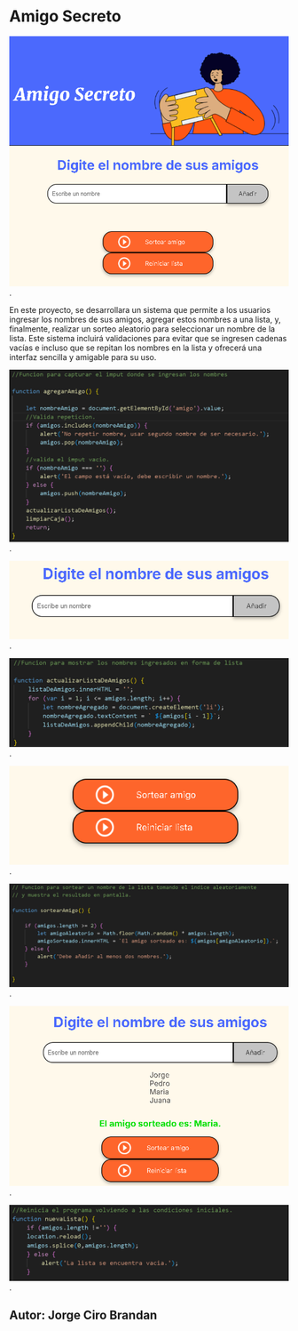 <h1>Amigo Secreto</h1>

![Image Alt](https://github.com/jcbrandan31/mi-juego-amigo-secreto/blob/c591a1078fded99c13d319e1caf0249c0cac148b/Captura%20de%20pantalla%202025-02-24%20192708.png).


<P>En este proyecto, se desarrollara un sistema que permite a los usuarios ingresar los nombres de sus amigos, agregar estos nombres
  a una lista, y, finalmente, realizar un sorteo aleatorio para seleccionar un nombre de la lista. Este sistema incluirá validaciones
  para evitar que se ingresen cadenas vacías e incluso que se repitan los nombres en la lista y ofrecerá una interfaz sencilla y amigable para su uso.</P>

![Image Alt](https://github.com/jcbrandan31/mi-juego-amigo-secreto/blob/2de8f9a70e9a3d82e56d1e59b08509208797faa6/Captura%20de%20pantalla%202025-02-24%20194924.png).

![Image Alt](https://github.com/jcbrandan31/mi-juego-amigo-secreto/blob/48761dd7bb61663ce6c3b8ec881312fdf347c106/Captura%20de%20pantalla%202025-02-24%20153117.png).

![Image Alt](https://github.com/jcbrandan31/mi-juego-amigo-secreto/blob/95f7f74801d3a5815197a6424a3bd4d32c698357/Captura%20de%20pantalla%202025-02-24%20195022.png).

![Image Alt](https://github.com/jcbrandan31/mi-juego-amigo-secreto/blob/9f92c3646adf09c0679a2d0b3c36066551f07c09/Captura%20de%20pantalla%202025-02-24%20153441.png).

![Image Alt](https://github.com/jcbrandan31/mi-juego-amigo-secreto/blob/4e5ad0d155873bbae20da61fae6398c7e2a0d7d4/Captura%20de%20pantalla%202025-02-24%20195046.png).

![Image Alt](https://github.com/jcbrandan31/mi-juego-amigo-secreto/blob/c9c812a04339de37e81c5a334d45ef50e92a3557/Captura%20de%20pantalla%202025-02-24%20153720.png).

![Image Alt](https://github.com/jcbrandan31/mi-juego-amigo-secreto/blob/394ab130941f7167197109181c5a4bff8ff319c1/Captura%20de%20pantalla%202025-02-24%20195157.png).


  
<h2>Autor: Jorge Ciro Brandan</h2>
